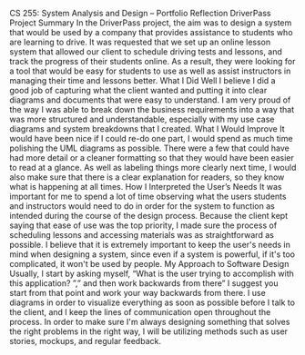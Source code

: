 CS 255: System Analysis and Design – Portfolio Reflection
DriverPass Project Summary
 In the DriverPass project, the aim was to design a system that would be used by a company that provides assistance to students who are learning to drive. It was requested that we set up an online lesson system that allowed our client to schedule driving tests and lessons, and track the progress of their students online. As a result, they were looking for a tool that would be easy for students to use as well as assist instructors in managing their time and lessons better.
What I Did Well
 I believe I did a good job of capturing what the client wanted and putting it into clear diagrams and documents that were easy to understand. I am very proud of the way I was able to break down the business requirements into a way that was more structured and understandable, especially with my use case diagrams and system breakdowns that I created.
What I Would Improve
 It would have been nice if I could re-do one part, I would spend as much time polishing the UML diagrams as possible. There were a few that could have had more detail or a cleaner formatting so that they would have been easier to read at a glance. As well as labeling things more clearly next time, I would also make sure that there is a clear explanation for readers, so they know what is happening at all times.
How I Interpreted the User’s Needs
 It was important for me to spend a lot of time observing what the users students and instructors would need to do in order for the system to function as intended during the course of the design process. Because the client kept saying that ease of use was the top priority, I made sure the process of scheduling lessons and accessing materials was as straightforward as possible. I believe that it is extremely important to keep the user's needs in mind when designing a system, since even if a system is powerful, if it's too complicated, it won't be used by people.
My Approach to Software Design
 Usually, I start by asking myself, “What is the user trying to accomplish with this application? ”,” and then work backwards from there” I suggest you start from that point and work your way backwards from there. I use diagrams in order to visualize everything as soon as possible before I talk to the client, and I keep the lines of communication open throughout the process. In order to make sure I'm always designing something that solves the right problems in the right way, I will be utilizing methods such as user stories, mockups, and regular feedback.
